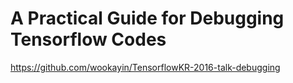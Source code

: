 A Practical Guide for Debugging Tensorflow Codes
================================================

https://github.com/wookayin/TensorflowKR-2016-talk-debugging
